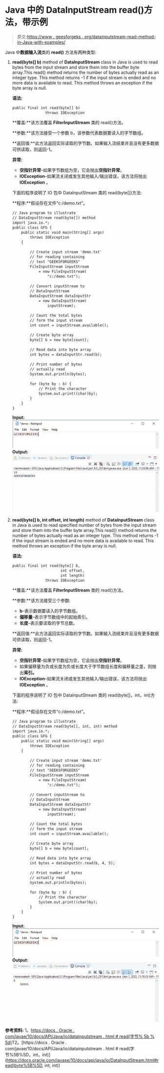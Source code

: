 # Java 中的 DataInputStream read()方法，带示例

> 原文:[https://www . geesforgeks . org/datainputstream-read-method-in-Java-with-examples/](https://www.geeksforgeeks.org/datainputstream-read-method-in-java-with-examples/)

Java 中**数据输入流**类的 **read()** 方法有两种类型:

1.  **read(byte[] b)** method of **DataInputStream** class in Java is used to read bytes from the input stream and store them into the buffer byte array.This read() method returns the number of bytes actually read as an integer type. This method returns -1 if the input stream is ended and no more data is available to read. This method throws an exception if the byte array is null.

    **语法:**

    ```
    public final int read(byte[] b)
                   throws IOException

    ```

    **覆盖:**该方法覆盖 **FilterInputStream** 类的 read()方法。

    **参数:**该方法接受一个参数 b，该参数代表数据要读入的字节数组。

    **返回值:**此方法返回实际读取的字节数。如果输入流结束并且没有更多数据可供读取，则返回-1。

    **异常:**

    *   **空指针异常**–如果字节数组为空，它会抛出**空指针异常**。
    *   **IOException**–如果流关闭或发生其他输入/输出错误，该方法将抛出 **IOException** 。

    下面的程序说明了 IO 包中 DataInputStream 类的 read(byte[])方法:

    **程序:**假设存在文件“c:/demo.txt”。

    ```
    // Java program to illustrate
    // DataInputStream read(byte[]) method
    import java.io.*;
    public class GFG {
        public static void main(String[] args)
            throws IOException
        {

            // Create input stream 'demo.txt'
            // for reading containing
            // text "GEEKSFORGEEKS"
            FileInputStream inputStream
                = new FileInputStream(
                    "c:/demo.txt");

            // Convert inputStream to
            // DataInputStream
            DataInputStream dataInputStr
                = new DataInputStream(
                    inputStream);

            // Count the total bytes
            // form the input stream
            int count = inputStream.available();

            // Create byte array
            byte[] b = new byte[count];

            // Read data into byte array
            int bytes = dataInputStr.read(b);

            // Print number of bytes
            // actually read
            System.out.println(bytes);

            for (byte by : b) {
                // Print the character
                System.out.print((char)by);
            }
        }
    }
    ```

    **Input:**[![](img/ab8ab4954c4e46c1e48a40c1b1582f89.png)](https://media.geeksforgeeks.org/wp-content/uploads/20200601110642/INPUT_GEEKSFORGEEKS8.png)**Output:**[![](img/8f98986f035e90cfd9eb81b16ae82bba.png)](https://media.geeksforgeeks.org/wp-content/uploads/20200601110711/data_read-1.png)
2.  **read(byte[] b, int offset, int length)** method of **DataInputStream** class in Java is used to read specified number of bytes from the input stream and store them into the buffer byte array.This read() method returns the number of bytes actually read as an integer type. This method returns -1 if the input stream is ended and no more data is available to read. This method throws an exception if the byte array is null.

    **语法:**

    ```
    public final int read(byte[] b,
                          int offset,
                          int length)
                   throws IOException

    ```

    **覆盖:**该方法覆盖 **FilterInputStream** 类的 read()方法。

    **参数:**该方法接受三个参数:

    *   **b**–表示数据要读入的字节数组。
    *   **偏移量**–表示字节数组中的起始索引。
    *   **长度**–表示要读取的字节总数。

    **返回值:**此方法返回实际读取的字节数。如果输入流结束并且没有更多数据可供读取，则返回-1。

    **异常:**

    *   **空指针异常**–如果字节数组为空，它会抛出**空指针异常**。
    *   如果偏移量为负或长度为负或长度大于字节数组长度和偏移量之差，则抛出**索引。**
    *   **IOException**–如果流关闭或发生其他输入/输出错误，该方法将抛出 **IOException** 。

    下面的程序说明了 IO 包中 DataInputStream 类的 read(byte[]，int，int)方法:

    **程序:**假设存在文件“c:/demo.txt”。

    ```
    // Java program to illustrate
    // DataInputStream read(byte[], int, int) method
    import java.io.*;
    public class GFG {
        public static void main(String[] args)
            throws IOException
        {

            // Create input stream 'demo.txt'
            // for reading containing
            // text "GEEKSFORGEEKS"
            FileInputStream inputStream
                = new FileInputStream(
                    "c:/demo.txt");

            // Convert inputStream to
            // DataInputStream
            DataInputStream dataInputStr
                = new DataInputStream(
                    inputStream);

            // Count the total bytes
            // form the input stream
            int count = inputStream.available();

            // Create byte array
            byte[] b = new byte[count];

            // Read data into byte array
            int bytes = dataInputStr.read(b, 4, 5);

            // Print number of bytes
            // actually read
            System.out.println(bytes);

            for (byte by : b) {
                // Print the character
                System.out.print((char)by);
            }
        }
    }
    ```

    **Input:**[![](img/ab8ab4954c4e46c1e48a40c1b1582f89.png)](https://media.geeksforgeeks.org/wp-content/uploads/20200601110642/INPUT_GEEKSFORGEEKS8.png)**Output:**[![](img/866dfc6033a7d7bda74515d539bd7b0d.png)](https://media.geeksforgeeks.org/wp-content/uploads/20200601112039/data_read-2.png)

**参考资料:**
1。[https://docs . Oracle . com/javae/10/docs/API/Java/io/datainputstream . html # read(字节% 5b % 5d)](https://docs.oracle.com/javase/10/docs/api/java/io/DataInputStream.html#read(byte%5B%5D))T2。[https://docs . Oracle . com/javae/10/docs/API/Java/io/datainputstream . html # read(字节%5B%5D，int，int)](https://docs.oracle.com/javase/10/docs/api/java/io/DataInputStream.html#read(byte%5B%5D, int, int))